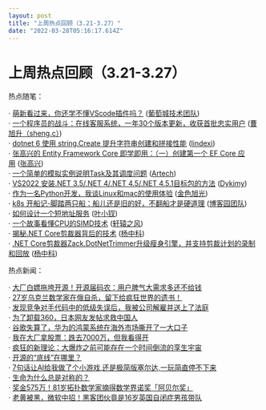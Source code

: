 ```yaml
---
layout: post
title: "上周热点回顾（3.21-3.27）"
date: "2022-03-28T05:16:17.614Z"
---
```

上周热点回顾（3.21-3.27）
=================

热点随笔：

· [萌新看过来，你还学不懂VScode插件吗？](https://www.cnblogs.com/powertoolsteam/archive/2022/03/23/16044151.html) ([葡萄城技术团队](https://www.cnblogs.com/powertoolsteam/))  
· [一个程序员的战斗：在线客服系统，一年30个版本更新，收获首批忠实用户](https://www.cnblogs.com/sheng_chao/archive/2022/03/22/16037370.html) ([曹旭升（sheng.c）](https://www.cnblogs.com/sheng_chao/))  
· [dotnet 6 使用 string.Create 提升字符串创建和拼接性能](https://www.cnblogs.com/lindexi/archive/2022/03/23/16046238.html) ([lindexi](https://www.cnblogs.com/lindexi/))  
· [张高兴的 Entity Framework Core 即学即用：（一）创建第一个 EF Core 应用](https://www.cnblogs.com/zhanggaoxing/archive/2022/03/22/16040341.html) ([张高兴](https://www.cnblogs.com/zhanggaoxing/))  
· [一个简单的模拟实例说明Task及其调度问题](https://www.cnblogs.com/artech/archive/2022/03/25/task_scheduling.html) ([Artech](https://www.cnblogs.com/artech/))  
· [VS2022 安装.NET 3.5/.NET 4/.NET 4.5/.NET 4.5.1目标包的方法](https://www.cnblogs.com/Dykimy/archive/2022/03/24/16051670.html) ([Dykimy](https://www.cnblogs.com/Dykimy/))  
· [作为一名Python开发，我谈Linux和mac的使用体验](https://www.cnblogs.com/goldsunshine/archive/2022/03/21/16027286.html) ([金色旭光](https://www.cnblogs.com/goldsunshine/))  
· [k8s 开船记-脚踏两只船：船儿还是旧的好，不翻船才是硬道理](https://www.cnblogs.com/cmt/archive/2022/03/22/16039407.html) ([博客园团队](https://www.cnblogs.com/cmt/))  
· [如何设计一个短地址服务](https://www.cnblogs.com/yexiaochai/archive/2022/03/23/16039036.html) ([叶小钗](https://www.cnblogs.com/yexiaochai/))  
· [一个故事看懂CPU的SIMD技术](https://www.cnblogs.com/xuanyuan/archive/2022/03/24/16048303.html) ([轩辕之风](https://www.cnblogs.com/xuanyuan/))  
· [揭秘.NET Core剪裁器背后的技术](https://www.cnblogs.com/rupeng/archive/2022/03/21/16036266.html) ([杨中科](https://www.cnblogs.com/rupeng/))  
· [.NET Core剪裁器Zack.DotNetTrimmer升级瘦身引擎，并支持剪裁计划的录制和回放](https://www.cnblogs.com/rupeng/archive/2022/03/21/16033405.html) ([杨中科](https://www.cnblogs.com/rupeng/))

热点新闻：

· [大厂白嫖拖垮开源！开源届码农：用户脾气大需求多还不给钱](https://news.cnblogs.com/n/717454/)  
· [27岁乌克兰数学家在俄自杀，留下给疯狂世界的遗书！](https://news.cnblogs.com/n/717320/)  
· [发现竞争对手代码中的低级失误后，我被公司解雇并送上了法庭](https://news.cnblogs.com/n/717169/)  
· [为了卸载360，日本网友发帖求救中国人](https://news.cnblogs.com/n/717559/)  
· [谷歌失算了，华为的鸿蒙系统在海外市场撕开了一大口子](https://news.cnblogs.com/n/717165/)  
· [我在大厂拿股票：跌去7000万，但我看得开](https://news.cnblogs.com/n/717444/)  
· [疯狂的新理论：大爆炸之前可能存在一个时间倒流的孪生宇宙](https://news.cnblogs.com/n/717197/)  
· [开源的“底线”在哪里？](https://news.cnblogs.com/n/717395/)  
· [7句话让AI给我做了个小游戏,还是极简版塞尔达,一玩简直停不下来](https://news.cnblogs.com/n/717216/)  
· [生命为什么总是对称的？](https://news.cnblogs.com/n/717334/)  
· [奖金575万！81岁拓扑数学家摘得数学界诺奖「阿贝尔奖」](https://news.cnblogs.com/n/717507/)  
· [老黄被黑，微软中招！黑客团伙竟是16岁英国自闭症男孩带队](https://news.cnblogs.com/n/717319/)
